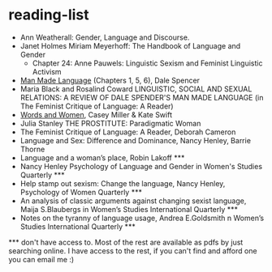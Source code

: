 # reading-list

- Ann Weatherall: Gender, Language and Discourse.
- Janet Holmes Miriam Meyerhoff: The Handbook of Language and Gender
  - Chapter 24: Anne Pauwels: Linguistic Sexism and Feminist Linguistic Activism
- [Man Made Language](https://archive.org/details/manmadelanguage00spe) (Chapters 1, 5, 6), Dale Spencer 
- Maria Black and Rosalind Coward LINGUISTIC, SOCIAL AND SEXUAL RELATIONS: A REVIEW OF DALE SPENDER'S MAN MADE LANGUAGE (in The Feminist Critique of Language: A Reader)
- [Words and Women](https://archive.org/details/wordswomen00case), Casey Miller & Kate Swift
- Julia Stanley THE PROSTITUTE: Paradigmatic Woman
- The Feminist Critique of Language: A Reader, Deborah Cameron
- Language and Sex: Difference and Dominance, Nancy Henley, Barrie Thorne
- Language and a woman’s place, Robin Lakoff ***
- Nancy Henley Psychology of Language and Gender in Women's Studies Quarterly ***
- Help stamp out sexism: Change the language, Nancy Henley, Psychology of Women Quarterly ***
- An analysis of classic arguments against changing sexist language, Maija S.Blaubergs in Women’s Studies International Quarterly ***
- Notes on the tyranny of language usage, Andrea E.Goldsmith n Women’s Studies International Quarterly ***




*** don't have access to. Most of the rest are available as pdfs by just searching online. I have access to the rest, if you can't find and afford one you can email me :)
